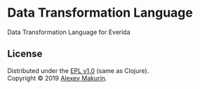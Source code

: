 # Data Transformation Language
Data Transformation Language for Everida

## License

Distributed under the [EPL v1.0] \(same as Clojure).  
Copyright &copy; 2019 [Alexey Makurin].

<!--- Standard links -->
[Alexey Makurin]: https://amakurin.github.io
[EPL v1.0]: http://opensource.org/licenses/eclipse-1.0.php